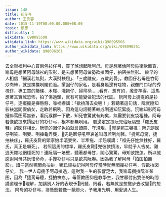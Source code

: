 ```yaml
---
issue: 148
title: 衫仔弓
author: 王秀容
date: 2015-11-19T00:00:00.000+08:00
topic: 懷想
difficulty: 1
wikidata: Q98095508
wikidata_link: https://www.wikidata.org/wiki/Q98095508
author_wikidata_link: https://www.wikidata.org/wiki/Q98096261
author_wikidata: Q98096261
---
```

去全聯福利中心買兩包衫仔弓，買了煞想起阮阿母。毋是想著佮阿母踅街款雜貨，嘛毋是想著阿母晾衫的形影，是去想著阿母做勢欲摃囡仔，拍囝拍無影。
較早的人相信「細漢若無熨，大漢熨袂屈」、「三歲雕皮，五歲刻骨」。教囡仔若毋是竹筍炒肉絲，就是揲揲咧閣罰脆。摃囡仔的家私，是看身軀邊有啥物，親像門口埕的秀梳仔，專工買的籐條、木屐、淺拖仔、掃帚柄……看有、想有的，攏會準得。這馬想著其實誠恐怖，拍了傷過頭，就有可能變做犯法的代誌。
阮阿母上捷提的是衫仔弓，逐擺攏是攑懸懸，喙裡嚇講：「欲摃落去矣喔！」若聽著這句話，阮就隨知影袂當閣假痟矣，走敢若飛咧。因為這句話聽著較成咧通知阮緊旋。阮嘛知影阿母攏嘛罵囝罵無影，看阮猴群一下散，知死會驚就有夠矣，無需要剝皮袋粗糠。阿母若像欲提來摃囡仔的衫仔弓，根本都無咧用。
厝邊定定提阮兜佮阮隔壁「羅氏皮鞋」的囡仔相比。阮兜的囡仔免拍就會讀冊、守規矩，𪜶兜是照三頓推；阮兜是囡仔咧笑、咧耍、咧捙龜弄甕，𪜶兜是囡仔吼甲哀爸叫母若咧刣豬。「捷罵毋驚，捷拍袂疼」，羅氏皮鞋的頭家娘半滾耍笑、半牽拖、半怨嘆講：「祖先仔姓無拄好，羅氏，真正是囉死」。
若照這馬的標準，羅氏皮鞋𪜶兜彼款摃法，早就予人告矣，難逃天羅地網穩死的！連阮隔一堵壁，聽著都毋甘，閣心驚驚，毋知欲按怎。所以誠感謝阿母共阮惜命命，手攑衫仔弓只是欲共阮嚇。因為我了解阿母「拍囝拍無影」，讀冊當然嘛閣愈拍拚，嘛已經袂記得阿母佇當時就無閣攑衫仔弓，假欲摃囡仔矣。
我一世人毋捌予阿母摃過，這對我一生的影響足大，我嘛毋捌摃阮查某囝，因為「捷罵毋聽，捷拍袂疼」。毋管教囝抑是教學生，我甘願付出雙倍的時間講道理予𪜶理解，加講別人好的表現予𪜶罔聽、罔看，若無就是想撇步去改變𪜶的想法。
阿母的衫仔弓，攑懸懸若像一葩燈火，予我用光明、用愛過人生。